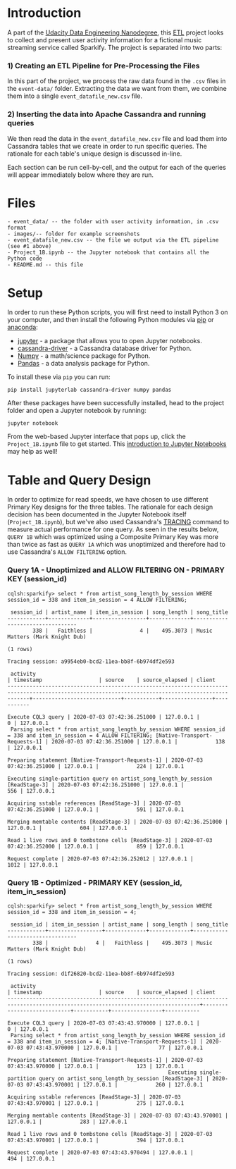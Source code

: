 # Introduction

A part of the [Udacity Data Engineering Nanodegree](https://www.udacity.com/course/data-engineer-nanodegree--nd027), this [ETL](https://en.wikipedia.org/wiki/Extract,_transform,_load) project looks to collect and present user activity information for a fictional music streaming service called Sparkify. The project is separated into two parts:

### 1) Creating an ETL Pipeline for Pre-Processing the Files

In this part of the project, we process the raw data found in the `.csv` files in the `event-data/` folder. Extracting the data we want from them, we combine them into a single `event_datafile_new.csv` file. 

### 2) Inserting the data into Apache Cassandra and running queries

We then read the data in the `event_datafile_new.csv` file and load them into Cassandra tables that we create in order to run specific queries. The rationale for each table's unique design is discussed in-line.

Each section can be run cell-by-cell, and the output for each of the queries will appear immediately below where they are run.

# Files
```
- event_data/ -- the folder with user activity information, in .csv format
- images/-- folder for example screenshots
- event_datafile_new.csv -- the file we output via the ETL pipeline (see #1 above)
- Project_1B.ipynb -- the Jupyter notebook that contains all the Python code
- README.md -- this file
```

# Setup

In order to run these Python scripts, you will first need to install Python 3 on your computer, and then install the following Python modules via [pip](https://pypi.org/project/pip/) or [anaconda](https://www.anaconda.com/products/individual):

- [jupyter](https://jupyter.org/) - a package that allows you to open Jupyter notebooks.
- [cassandra-driver](https://docs.datastax.com/en/developer/python-driver/3.23/) - a Cassandra database driver for Python.
- [Numpy](https://numpy.org/) - a math/science package for Python.
- [Pandas](https://pandas.pydata.org/) - a data analysis package for Python.

To install these via `pip` you can run:

`pip install jupyterlab cassandra-driver numpy pandas`

After these packages have been successfully installed, head to the project folder and open a Jupyter notebook by running:

`jupyter notebook`

From the web-based Jupyter interface that pops up, click the `Project_1B.ipynb` file to get started. This [introduction to Jupyter Notebooks](https://realpython.com/jupyter-notebook-introduction/) may help as well!

# Table and Query Design

In order to optimize for read speeds, we have chosen to use different Primary Key designs for the three tables. The rationale for each design decision has been documented in the Jupyter Notebook itself (`Project_1B.ipynb`), but we've also used Cassandra's [TRACING](https://docs.datastax.com/en/cql-oss/3.3/cql/cql_reference/cqlshTracing.html) command to measure actual performance for one query. As seen in the results below, `QUERY 1B` which was optimized using a Composite Primary Key was more than twice as fast as `QUERY 1A` which was unoptimized and therefore had to use Cassandra's `ALLOW FILTERING` option.

### Query 1A - Unoptimized and ALLOW FILTERING ON - PRIMARY KEY (session_id)

```
cqlsh:sparkify> select * from artist_song_length_by_session WHERE session_id = 338 and item_in_session = 4 ALLOW FILTERING;

 session_id | artist_name | item_in_session | song_length | song_title
------------+-------------+-----------------+-------------+---------------------------------
        338 |   Faithless |               4 |    495.3073 | Music Matters (Mark Knight Dub)

(1 rows)

Tracing session: a9954eb0-bcd2-11ea-bb8f-6b974df2e593

 activity                                                                                                                                          | timestamp                  | source    | source_elapsed | client
---------------------------------------------------------------------------------------------------------------------------------------------------+----------------------------+-----------+----------------+-----------
                                                                                                                                Execute CQL3 query | 2020-07-03 07:42:36.251000 | 127.0.0.1 |              0 | 127.0.0.1
 Parsing select * from artist_song_length_by_session WHERE session_id = 338 and item_in_session = 4 ALLOW FILTERING; [Native-Transport-Requests-1] | 2020-07-03 07:42:36.251000 | 127.0.0.1 |            138 | 127.0.0.1
                                                                                                 Preparing statement [Native-Transport-Requests-1] | 2020-07-03 07:42:36.251000 | 127.0.0.1 |            224 | 127.0.0.1
                                                                   Executing single-partition query on artist_song_length_by_session [ReadStage-3] | 2020-07-03 07:42:36.251000 | 127.0.0.1 |            556 | 127.0.0.1
                                                                                                        Acquiring sstable references [ReadStage-3] | 2020-07-03 07:42:36.251000 | 127.0.0.1 |            591 | 127.0.0.1
                                                                                                           Merging memtable contents [ReadStage-3] | 2020-07-03 07:42:36.251000 | 127.0.0.1 |            604 | 127.0.0.1
                                                                                              Read 1 live rows and 0 tombstone cells [ReadStage-3] | 2020-07-03 07:42:36.252000 | 127.0.0.1 |            859 | 127.0.0.1
                                                                                                                                  Request complete | 2020-07-03 07:42:36.252012 | 127.0.0.1 |           1012 | 127.0.0.1
```


### Query 1B - Optimized - PRIMARY KEY (session_id, item_in_session)
```
cqlsh:sparkify> select * from artist_song_length_by_session WHERE session_id = 338 and item_in_session = 4;

 session_id | item_in_session | artist_name | song_length | song_title
------------+-----------------+-------------+-------------+---------------------------------
        338 |               4 |   Faithless |    495.3073 | Music Matters (Mark Knight Dub)

(1 rows)

Tracing session: d1f26820-bcd2-11ea-bb8f-6b974df2e593

 activity                                                                                                                          | timestamp                  | source    | source_elapsed | client
-----------------------------------------------------------------------------------------------------------------------------------+----------------------------+-----------+----------------+-----------
                                                                                                                Execute CQL3 query | 2020-07-03 07:43:43.970000 | 127.0.0.1 |              0 | 127.0.0.1
 Parsing select * from artist_song_length_by_session WHERE session_id = 338 and item_in_session = 4; [Native-Transport-Requests-1] | 2020-07-03 07:43:43.970000 | 127.0.0.1 |             77 | 127.0.0.1
                                                                                 Preparing statement [Native-Transport-Requests-1] | 2020-07-03 07:43:43.970000 | 127.0.0.1 |            123 | 127.0.0.1
                                                   Executing single-partition query on artist_song_length_by_session [ReadStage-3] | 2020-07-03 07:43:43.970001 | 127.0.0.1 |            260 | 127.0.0.1
                                                                                        Acquiring sstable references [ReadStage-3] | 2020-07-03 07:43:43.970001 | 127.0.0.1 |            275 | 127.0.0.1
                                                                                           Merging memtable contents [ReadStage-3] | 2020-07-03 07:43:43.970001 | 127.0.0.1 |            283 | 127.0.0.1
                                                                              Read 1 live rows and 0 tombstone cells [ReadStage-3] | 2020-07-03 07:43:43.970001 | 127.0.0.1 |            394 | 127.0.0.1
                                                                                                                  Request complete | 2020-07-03 07:43:43.970494 | 127.0.0.1 |            494 | 127.0.0.1
```